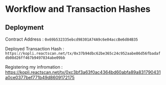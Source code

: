 # Workflow and Transaction Hashes


## Deployment
Contract Address : `0x69b532335ebcd98301A74A9c6e04accBe6d84B35`

Deployed Transaction Hash : `https://kopli.reactscan.net/tx/0x37b94dbc62be365c24c952aabe86d56fbadafdb08d26ff467b9497834abe09bb`


Registering my infromation : https://kopli.reactscan.net/tx/0xc3bf3a63f0ac4364bd60abfa89a831790431a0ce0377bef771b49d8609172175
